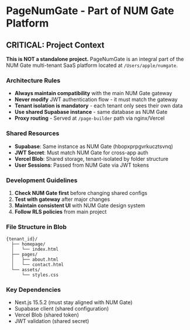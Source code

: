 # PageNumGate - Part of NUM Gate Platform

## CRITICAL: Project Context
**This is NOT a standalone project.** PageNumGate is an integral part of the NUM Gate multi-tenant SaaS platform located at `/Users/apple/numgate`.

### Architecture Rules
- **Always maintain compatibility** with the main NUM Gate gateway
- **Never modify** JWT authentication flow - it must match the gateway
- **Tenant isolation is mandatory** - each tenant only sees their own data
- **Use shared Supabase instance** - same database as NUM Gate
- **Proxy routing** - Served at `/page-builder` path via nginx/Vercel

### Shared Resources
- **Supabase**: Same instance as NUM Gate (hbopxprpgvrkucztsvnq)
- **JWT Secret**: Must match NUM Gate for cross-app auth
- **Vercel Blob**: Shared storage, tenant-isolated by folder structure
- **User Sessions**: Passed from NUM Gate via JWT tokens

### Development Guidelines
1. **Check NUM Gate first** before changing shared configs
2. **Test with gateway** after major changes
3. **Maintain consistent UI** with NUM Gate design system
4. **Follow RLS policies** from main project

### File Structure in Blob
```
{tenant_id}/
  ├── homepage/
  │   └── index.html
  ├── pages/
  │   ├── about.html
  │   └── contact.html
  └── assets/
      └── styles.css
```

### Key Dependencies
- Next.js 15.5.2 (must stay aligned with NUM Gate)
- Supabase client (shared configuration)
- Vercel Blob (shared token)
- JWT validation (shared secret)